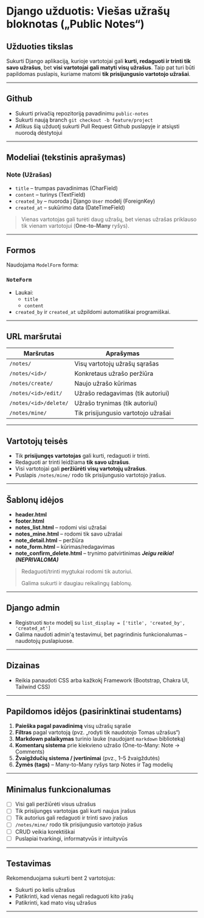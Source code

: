 # Django užduotis: Viešas užrašų bloknotas („Public Notes“)

##  Užduoties tikslas

Sukurti Django aplikaciją, kurioje vartotojai gali **kurti, redaguoti ir trinti tik savo užrašus**, bet **visi vartotojai gali matyti visų užrašus**. Taip pat turi būti papildomas puslapis, kuriame matomi **tik prisijungusio vartotojo užrašai**.

---
## Github

- Sukurti privačią repozitoriją pavadinimu ``public-notes``
- Sukurti naują branch ```git checkout -b feature/project```
- Atlikus šią užduotį sukurti Pull Request Github puslapyje ir atsiųsti nuorodą dėstytojui

---

## Modeliai (tekstinis aprašymas)

### Note (Užrašas)
- `title` – trumpas pavadinimas (CharField)
- `content` – turinys (TextField)
- `created_by` – nuoroda į Django `User` modelį (ForeignKey)
- `created_at` – sukūrimo data (DateTimeField)

> Vienas vartotojas gali turėti daug užrašų, bet vienas užrašas priklauso tik vienam vartotojui (**One-to-Many** ryšys).

---

## Formos

Naudojama `ModelForm` forma:

### `NoteForm`
- Laukai:
  - `title`
  - `content`
- `created_by` ir `created_at` užpildomi automatiškai programiškai.

---

##  URL maršrutai

| Maršrutas               | Aprašymas                                  |
|------------------------|--------------------------------------------|
| `/notes/`              | Visų vartotojų užrašų sąrašas              |
| `/notes/<id>/`         | Konkretaus užrašo peržiūra                 |
| `/notes/create/`       | Naujo užrašo kūrimas                       |
| `/notes/<id>/edit/`    | Užrašo redagavimas (tik autoriui)         |
| `/notes/<id>/delete/`  | Užrašo trynimas (tik autoriui)            |
| `/notes/mine/`         | Tik prisijungusio vartotojo užrašai       |

---

## Vartotojų teisės

- Tik **prisijungęs vartotojas** gali kurti, redaguoti ir trinti.
- Redaguoti ar trinti leidžiama **tik savo užrašus**.
- Visi vartotojai gali **peržiūrėti visų vartotojų užrašus**.
- Puslapis `/notes/mine/` rodo tik prisijungusio vartotojo įrašus.

---

## Šablonų idėjos

- **header.html**
- **footer.html**
- **notes_list.html** – rodomi visi užrašai
- **notes_mine.html** – rodomi tik savo užrašai
- **note_detail.html** – peržiūra
- **note_form.html** – kūrimas/redagavimas
- **note_confirm_delete.html** – trynimo patvirtinimas ***Jeigu reikia! (NEPRIVALOMA)***

> Redaguoti/trinti mygtukai rodomi tik autoriui.
> 
> Galima sukurti ir daugiau reikalingų šablonų.

---

## Django admin
- Registruoti `Note` modelį su `list_display = ['title', 'created_by', 'created_at']`
- Galima naudoti admin'ą testavimui, bet pagrindinis funkcionalumas – naudotojų puslapiuose.

---
## Dizainas

- Reikia panaudoti CSS arba kažkokį Framework (Bootstrap, Chakra UI, Tailwind CSS)
---

##  Papildomos idėjos (pasirinktinai studentams)

1. **Paieška pagal pavadinimą** visų užrašų sąraše
2. **Filtras** pagal vartotoją (pvz. „rodyti tik naudotojo Tomas užrašus“)
3. **Markdown palaikymas** turinio lauke (naudojant `markdown` biblioteką)
4. **Komentarų sistema** prie kiekvieno užrašo (One-to-Many: Note → Comments)
5. **Žvaigždučių sistema / įvertinimai** (pvz., 1–5 žvaigždutės)
6. **Žymės (tags)** – Many-to-Many ryšys tarp Notes ir Tag modelių


---

##  Minimalus funkcionalumas

- [ ] Visi gali peržiūrėti visus užrašus
- [ ] Tik prisijungęs vartotojas gali kurti naujus įrašus
- [ ] Tik autorius gali redaguoti ir trinti savo įrašus
- [ ] `/notes/mine/` rodo tik prisijungusio vartotojo įrašus
- [ ] CRUD veikia korektiškai
- [ ] Puslapiai tvarkingi, informatyvūs ir intuityvūs

---

## Testavimas

Rekomenduojama sukurti bent 2 vartotojus:
- Sukurti po kelis užrašus
- Patikrinti, kad vienas negali redaguoti kito įrašų
- Patikrinti, kad mato visų užrašus

---
